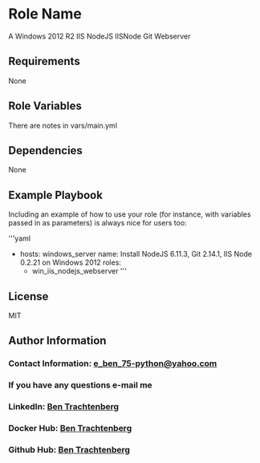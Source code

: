 Role Name
=========

A Windows 2012 R2 IIS NodeJS IISNode Git Webserver

Requirements
------------

None

Role Variables
--------------

There are notes in vars/main.yml

Dependencies
------------

None

Example Playbook
----------------

Including an example of how to use your role (for instance, with variables passed in as parameters) is always nice for users too:

'''yaml
-   hosts: windows_server
    name: Install NodeJS 6.11.3, Git 2.14.1, IIS Node 0.2.21 on Windows 2012
    roles:
    -   win_iis_nodejs_webserver
'''
    
License
-------

MIT

Author Information
------------------

### Contact Information:  e_ben_75-python@yahoo.com
### If you have any questions e-mail me

### LinkedIn: [Ben Trachtenberg](https://www.linkedin.com/in/ben-trachtenberg-3a78496)
### Docker Hub: [Ben Trachtenberg](https://hub.docker.com/r/btr1975)
### Github Hub: [Ben Trachtenberg](https://github.com/btr1975)

